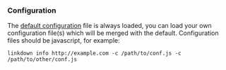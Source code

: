### Configuration

The [default configuration](/linkdown.js) file is always loaded, you can load your own configuration file(s) which will be merged with the default. Configuration files should be javascript, for example:

```
linkdown info http://example.com -c /path/to/conf.js -c /path/to/other/conf.js
```

